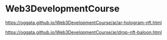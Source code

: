 # Web3DevelopmentCourse


https://oggata.github.io/Web3DevelopmentCourse/ar/ar-hologram-nft.html


https://oggata.github.io/Web3DevelopmentCourse/ar/drop-nft-baloon.html


